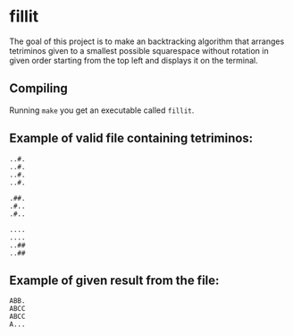 # fillit

The goal of this project is to make an backtracking algorithm that arranges tetriminos given to a smallest possible squarespace without rotation in given order starting from the top left and displays it on the terminal.

## Compiling
Running `make` you get an executable called `fillit`.

## Example of valid file containing tetriminos:
```
..#.
..#.
..#.
..#.

.##.
.#..
.#..

....
....
..##
..##
```
## Example of given result from the file:

```
ABB.
ABCC
ABCC
A...
```
